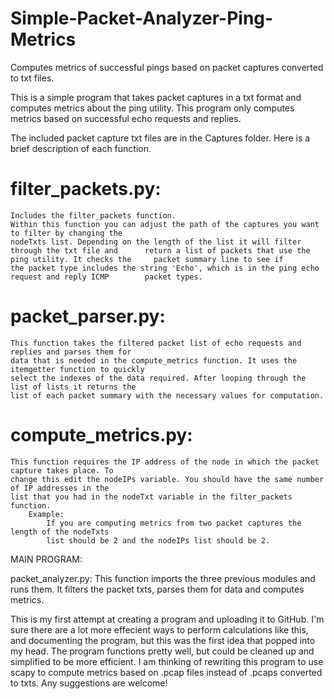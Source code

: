 # Simple-Packet-Analyzer-Ping-Metrics
Computes metrics of successful pings based on packet captures converted to txt files.

This is a simple program that takes packet captures in a txt format and computes metrics about the ping utility. This program only computes metrics based on successful echo requests and replies.

The included packet capture txt files are in the Captures folder. Here is a brief description of each function.

# filter_packets.py:
	Includes the filter_packets function.
	Within this function you can adjust the path of the captures you want to filter by changing the 
	nodeTxts list. Depending on the length of the list it will filter through the txt file and 		return a list of packets that use the ping utility. It checks the 	  packet summary line to see if
	the packet type includes the string 'Echo', which is in the ping echo request and reply ICMP 		packet types.

# packet_parser.py:
	This function takes the filtered packet list of echo requests and replies and parses them for
	data that is needed in the compute_metrics function. It uses the itemgetter function to quickly
	select the indexes of the data required. After looping through the list of lists it returns the
	list of each packet summary with the necessary values for computation.

# compute_metrics.py:
	This function requires the IP address of the node in which the packet capture takes place. To
	change this edit the nodeIPs variable. You should have the same number of IP addresses in the
	list that you had in the nodeTxt variable in the filter_packets function.
		Example:
			If you are computing metrics from two packet captures the length of the nodeTxts
			list should be 2 and the nodeIPs list should be 2.

MAIN PROGRAM:

packet_analyzer.py:
	This function imports the three previous modules and runs them. It filters the packet txts,
	parses them for data and computes metrics.

This is my first attempt at creating a program and uploading it to GitHub. I'm sure there are a lot more effecient ways to perform calculations like this, and documenting the program, but this was the first idea that popped into my head. The program functions pretty well, but could be cleaned up and simplified to be more efficient. I am thinking of rewriting this program to use scapy to compute metrics based on .pcap files instead of .pcaps converted to txts. Any suggestions are welcome!
